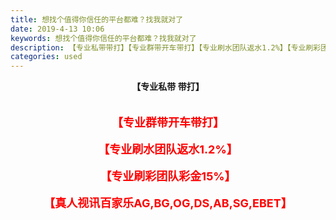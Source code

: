 ```yaml
---
title: 想找个值得你信任的平台都难？找我就对了
date: 2019-4-13 10:06
keywords: 想找个值得你信任的平台都难？找我就对了
description: 【专业私带带打】【专业群带开车带打】【专业刷水团队返水1.2%】【专业刷彩团队彩金15%】【真人视讯百家乐AG,BG,OG,DS,AB,SG,EBET】
categories: used
---
```

<td class="t_f" id="postmessage_3481812">

<div align="center"><strong>【专业私带 带打】</strong></div><br/>
<br/>
<div align="center"><font size="4"><font color="#ff0000"><strong>【专业群带开车带打】</strong></font></font></div><br/>
<div align="center"><font size="4"><font color="#ff0000"><strong>【专业刷水团队返水1.2%】</strong></font></font></div><br/>
<div align="center"><font size="4"><font color="#ff0000"><strong>【专业刷彩团队彩金15%】</strong></font></font></div><br/>
<div align="center"><font size="4"><font color="#ff0000"><strong>【真人视讯百家乐AG,BG,OG,DS,AB,SG,EBET】</strong></font></font></div><br/>
</td>
